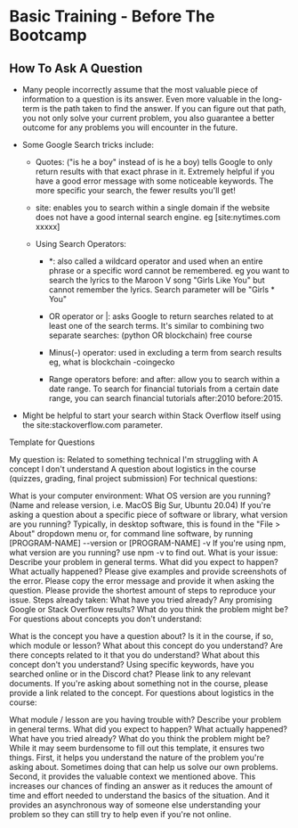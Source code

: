 # Basic Training - Before The Bootcamp

## How To Ask A Question

- Many people incorrectly assume that the most valuable piece of information to a question is its answer. Even more valuable in the long-term is the path taken to find the answer. If you can figure out that path, you not only solve your current problem, you also guarantee a better outcome for any problems you will encounter in the future.

- Some Google Search tricks include:

    - Quotes: ("is he a boy" instead of is he a boy) tells Google to only return results with that exact phrase in it. Extremely helpful if you have a good error message with some noticeable keywords. The more specific your search, the fewer results you'll get!

    - site: enables you to search within a single domain if the website does not have a good internal search engine. eg [site:nytimes.com xxxxx]

    - Using Search Operators: 

        - *: also called a wildcard operator and used when an entire phrase or a specific word cannot be remembered. eg you want to search the lyrics to the Maroon V song "Girls Like You" but cannot remember the lyrics. Search parameter will be "Girls * You"

        - OR operator or |: asks Google to return searches related to at least one of the search terms. It's similar to combining two separate searches: (python OR blockchain) free course

        - Minus(-) operator: used in excluding a term from search results eg, what is blockchain -coingecko

        - Range operators before: and after: allow you to search within a date range. To search for financial tutorials from a certain date range, you can search financial tutorials after:2010 before:2015.

- Might  be helpful to start your search within Stack Overflow itself using the site:stackoverflow.com parameter.

Template for Questions

My question is:
Related to something technical I'm struggling with
A concept I don't understand
A question about logistics in the course (quizzes, grading, final project submission)
For technical questions:

What is your computer environment:
What OS version are you running? (Name and release version, i.e. MacOS Big Sur, Ubuntu 20.04)
If you're asking a question about a specific piece of software or library, what version are you running? Typically, in desktop software, this is found in the "File > About" dropdown menu or, for command line software, by running [PROGRAM-NAME] --version or [PROGRAM-NAME] -v
If you're using npm, what version are you running? use npm -v to find out.
What is your issue:
Describe your problem in general terms.
What did you expect to happen?
What actually happened? Please give examples and provide screenshots of the error. Please copy the error message and provide it when asking the question.
Please provide the shortest amount of steps to reproduce your issue.
Steps already taken:
What have you tried already?
Any promising Google or Stack Overflow results?
What do you think the problem might be?
For questions about concepts you don't understand:

What is the concept you have a question about? Is it in the course, if so, which module or lesson?
What about this concept do you understand? Are there concepts related to it that you do understand?
What about this concept don't you understand?
Using specific keywords, have you searched online or in the Discord chat?
Please link to any relevant documents. If you're asking about something not in the course, please provide a link related to the concept.
For questions about logistics in the course:

What module / lesson are you having trouble with?
Describe your problem in general terms.
What did you expect to happen?
What actually happened?
What have you tried already?
What do you think the problem might be?
While it may seem burdensome to fill out this template, it ensures two things. First, it helps you understand the nature of the problem you're asking about. Sometimes doing that can help us solve our own problems. Second, it provides the valuable context we mentioned above. This increases our chances of finding an answer as it reduces the amount of time and effort needed to understand the basics of the situation. And it provides an asynchronous way of someone else understanding your problem so they can still try to help even if you're not online.